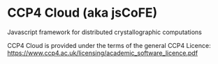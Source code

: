 # CCP4 Cloud (aka jsCoFE)

Javascript framework for distributed crystallographic computations

CCP4 Cloud is provided under the terms of the general CCP4 Licence: https://www.ccp4.ac.uk/licensing/academic_software_licence.pdf
